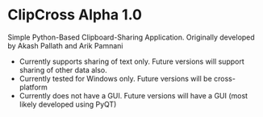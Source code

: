 # ClipCross Alpha 1.0
Simple Python-Based Clipboard-Sharing Application.
Originally developed by Akash Pallath and Arik Pamnani

- Currently supports sharing of text only. Future versions will support sharing of other data also.
- Currently tested for Windows only. Future versions will be cross-platform
- Currently does not have a GUI. Future versions will have a GUI (most likely developed using PyQT)

